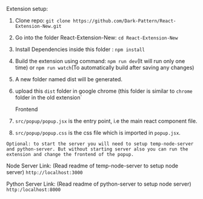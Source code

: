 Extension setup:
1. Clone repo: `git clone https://github.com/Dark-Pattern/React-Extension-New.git`
2. Go into the folder React-Extension-New: `cd React-Extension-New`
3. Install Dependencies inside this folder : `npm install`
4. Build the extension using command: `npm run dev`(It will run only one time) or `npm run watch`(To automatically build after saving any changes)
5. A new folder named dist will be generated.
6. upload this `dist` folder in google chrome (this folder is similar to `chrome` folder in the old extension`

   Frontend
1. `src/popup/popup.jsx` is the entry point, i.e the main react component file.
2. `src/popup/popup.css` is the css file which is imported in `popup.jsx`.


`Optional: to start the server you will need to setup temp-node-server and python-server. But without starting server also you can run the extension and change the frontend of the popup.`

   Node Server Link: (Read readme of temp-node-server to setup node server)
   `http://localhost:3000`

   Python Server Link: (Read readme of python-server to setup node server)
   `http:/localhost:8000`
